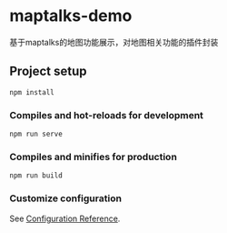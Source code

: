 # maptalks-demo
基于maptalks的地图功能展示，对地图相关功能的插件封装
## Project setup
```
npm install
```

### Compiles and hot-reloads for development
```
npm run serve
```

### Compiles and minifies for production
```
npm run build
```

### Customize configuration
See [Configuration Reference](https://cli.vuejs.org/config/).
